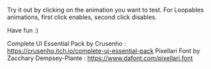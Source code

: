 Try it out by clicking on the animation you want to test. For Loopables animations, first click enables, second click disables.

Have fun :)

Complete UI Essential Pack by Crusenho : https://crusenho.itch.io/complete-ui-essential-pack
Pixellari Font by Zacchary Dempsey-Plante : https://www.dafont.com/pixellari.font
